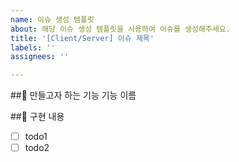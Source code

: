 ```yaml
---
name: 이슈 생성 템플릿
about: 해당 이슈 생성 템플릿을 사용하여 이슈를 생성해주세요.
title: '[Client/Server] 이슈 제목'
labels: ''
assignees: ''

---
```


##🌱 만들고자 하는 기능
기능 이름

##🌱 구현 내용
- [ ] todo1
- [ ] todo2

